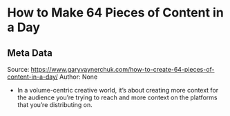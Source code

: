 # How to Make 64 Pieces of Content in a Day

## Meta Data

Source:  https://www.garyvaynerchuk.com/how-to-create-64-pieces-of-content-in-a-day/ 
Author: None

- In a volume-centric creative world, it’s about creating more context for the audience you’re trying to reach and more context on the platforms that you’re distributing on.
